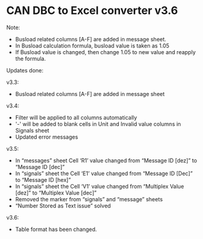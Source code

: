 # CAN DBC to Excel converter v3.6

Note:
* Busload related columns [A-F] are added in message sheet.
* In Busload calculation formula, busload value is taken as 1.05
* If Busload value is changed, then change 1.05 to new value and reapply the formula.

Updates done:

v3.3:
* Busload related columns [A-F] are added in message sheet

v3.4:
* Filter will be applied to all columns automatically
* '-' will be added to blank cells in Unit and Invalid value columns in Signals sheet
* Updated error messages

v3.5:
* In “messages” sheet Cell ‘R1’ value changed from “Message ID [dez]” to “Message ID [dec]”
* In “signals” sheet the Cell ‘E1’ value changed from “Message ID [Dec]” to “Message ID [hex]”
* In “signals” sheet the Cell ‘V1’ value changed from “Multiplex Value [dez]” to “Multiplex Value [dec]”
* Removed the marker from “signals” and “message” sheets
* “Number Stored as Text issue” solved

v3.6:
* Table format has been changed.
